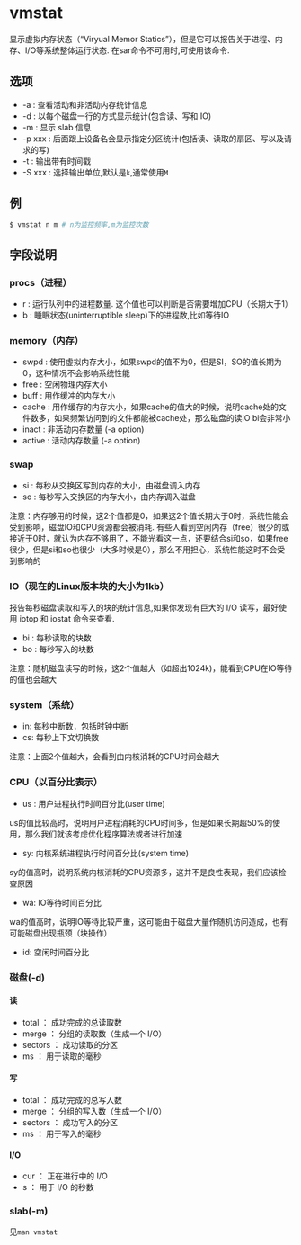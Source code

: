 # vmstat

显示虚拟内存状态（“Viryual Memor Statics”），但是它可以报告关于进程、内存、I/O等系统整体运行状态.
在sar命令不可用时,可使用该命令.

## 选项

- -a : 查看活动和非活动内存统计信息
- -d : 以每个磁盘一行的方式显示统计(包含读、写和 IO)
- -m : 显示 slab 信息
- -p xxx : 后面跟上设备名会显示指定分区统计(包括读、读取的扇区、写以及请求的写)
- -t : 输出带有时间戳
- -S xxx : 选择输出单位,默认是`k`,通常使用`M`

## 例

```sh
$ vmstat n m # n为监控频率,m为监控次数
```

## 字段说明

### procs（进程）
- r : 运行队列中的进程数量. 这个值也可以判断是否需要增加CPU（长期大于1）
- b : 睡眠状态(uninterruptible sleep)下的进程数,比如等待IO

### memory（内存）

- swpd : 使用虚拟内存大小，如果swpd的值不为0，但是SI，SO的值长期为0，这种情况不会影响系统性能
- free : 空闲物理内存大小
- buff : 用作缓冲的内存大小
- cache : 用作缓存的内存大小，如果cache的值大的时候，说明cache处的文件数多，如果频繁访问到的文件都能被cache处，那么磁盘的读IO bi会非常小
- inact : 非活动内存数量  (-a option)
- active : 活动内存数量  (-a option)

### swap

- si : 每秒从交换区写到内存的大小，由磁盘调入内存
- so : 每秒写入交换区的内存大小，由内存调入磁盘

注意：内存够用的时候，这2个值都是0，如果这2个值长期大于0时，系统性能会受到影响，磁盘IO和CPU资源都会被消耗.
有些人看到空闲内存（free）很少的或接近于0时，就认为内存不够用了，不能光看这一点，还要结合si和so，如果free很少，但是si和so也很少（大多时候是0），那么不用担心，系统性能这时不会受到影响的

### IO（现在的Linux版本块的大小为1kb）

报告每秒磁盘读取和写入的块的统计信息,如果你发现有巨大的 I/O 读写，最好使用 iotop 和 iostat 命令来查看.

- bi : 每秒读取的块数
- bo : 每秒写入的块数

注意：随机磁盘读写的时候，这2个值越大（如超出1024k)，能看到CPU在IO等待的值也会越大

### system（系统）

- in: 每秒中断数，包括时钟中断
- cs: 每秒上下文切换数

注意：上面2个值越大，会看到由内核消耗的CPU时间会越大

### CPU（以百分比表示）

- us : 用户进程执行时间百分比(user time)

us的值比较高时，说明用户进程消耗的CPU时间多，但是如果长期超50%的使用，那么我们就该考虑优化程序算法或者进行加速

- sy: 内核系统进程执行时间百分比(system time)

sy的值高时，说明系统内核消耗的CPU资源多，这并不是良性表现，我们应该检查原因

- wa: IO等待时间百分比

wa的值高时，说明IO等待比较严重，这可能由于磁盘大量作随机访问造成，也有可能磁盘出现瓶颈（块操作）

- id: 空闲时间百分比

### 磁盘(-d)
#### 读
- total ： 成功完成的总读取数
- merge ： 分组的读取数（生成一个 I/O）
- sectors ： 成功读取的分区
- ms ： 用于读取的毫秒
#### 写
- total ： 成功完成的总写入数
- merge ： 分组的写入数（生成一个 I/O）
- sectors ： 成功写入的分区
- ms ： 用于写入的毫秒
#### I/O
- cur ： 正在进行中的 I/O
- s ： 用于 I/O 的秒数

### slab(-m)
见`man vmstat`